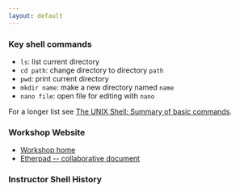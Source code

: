 ```yaml
---
layout: default
---
```

### Key shell commands

- ```ls```: list current directory
- ```cd path```: change directory to directory ```path```
- ```pwd```: print current directory
- ```mkdir name```: make a new directory named ```name```
- ```nano file```: open file for editing with ```nano```

For a longer list see [The UNIX Shell: Summary of basic commands](https://swcarpentry.github.io/shell-novice/reference/).

### Workshop Website
- [Workshop home](https://carpentries-uconn.github.io/2020-01-13-uconn/)
- [Etherpad -- collaborative document](https://pad.carpentries.org/2020-01-13-uconn)


### Instructor Shell History

